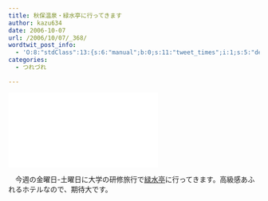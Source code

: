 ```yaml
---
title: 秋保温泉・緑水亭に行ってきます
author: kazu634
date: 2006-10-07
url: /2006/10/07/_368/
wordtwit_post_info:
  - 'O:8:"stdClass":13:{s:6:"manual";b:0;s:11:"tweet_times";i:1;s:5:"delay";i:0;s:7:"enabled";i:1;s:10:"separation";s:2:"60";s:7:"version";s:3:"3.7";s:14:"tweet_template";b:0;s:6:"status";i:2;s:6:"result";a:0:{}s:13:"tweet_counter";i:2;s:13:"tweet_log_ids";a:1:{i:0;i:2585;}s:9:"hash_tags";a:0:{}s:8:"accounts";a:1:{i:0;s:7:"kazu634";}}'
categories:
  - つれづれ

---
```

<div class="section">
<p>
<iframe src=&#8221;http://www.got2do.com/api/gm_op.php?m=%E7%A0%94%E4%BF%AE%E6%97%85%E8%A1%8C%E3%81%A7%E8%A1%8C%E3%81%A3%E3%81%A6%E3%81%8D%E3%81%BE%E3%81%99&la=38.22021173522158&lo=140.7280397415161&w=300&h=300&#8243; hspace=&#8221;0&#8243; vspace=&#8221;0&#8243; marginheight=&#8221;0&#8243; marginwidth=&#8221;0&#8243; align=&#8221;left&#8221; frameborder=&#8221;0&#8243; height=&#8221;300&#8243; scrolling=&#8221;no&#8221; width=&#8221;300&#8243;></iframe>
</p>
  
<p>
    　今週の金曜日-土曜日に大学の研修旅行で<a href="http://www.ryokusuitei.co.jp/index.html" onclick="__gaTracker('send', 'event', 'outbound-article', 'http://www.ryokusuitei.co.jp/index.html', '緑水亭');" target="blank">緑水亭</a>に行ってきます。高級感あふれるホテルなので、期待大です。
</p>
</div>